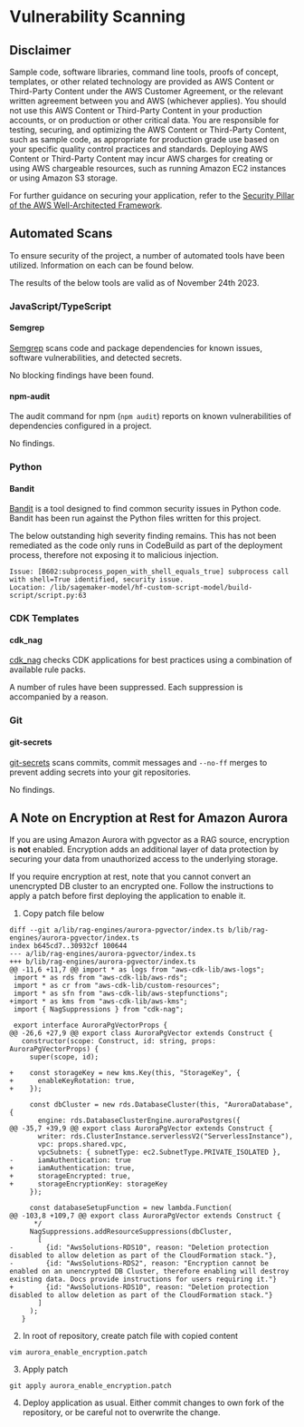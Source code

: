 # Vulnerability Scanning

## Disclaimer
Sample code, software libraries, command line tools, proofs of concept, templates, or other related technology are provided as AWS Content or Third-Party Content under the AWS Customer Agreement, or the relevant written agreement between you and AWS (whichever applies). You should not use this AWS Content or Third-Party Content in your production accounts, or on production or other critical data. You are responsible for testing, securing, and optimizing the AWS Content or Third-Party Content, such as sample code, as appropriate for production grade use based on your specific quality control practices and standards. Deploying AWS Content or Third-Party Content may incur AWS charges for creating or using AWS chargeable resources, such as running Amazon EC2 instances or using Amazon S3 storage.

For further guidance on securing your application, refer to the [Security Pillar of the AWS Well-Architected Framework](https://docs.aws.amazon.com/wellarchitected/latest/security-pillar/welcome.html).

## Automated Scans
To ensure security of the project, a number of automated tools have been utilized. Information on each can be found below.

The results of the below tools are valid as of November 24th 2023.
### JavaScript/TypeScript
#### Semgrep
[Semgrep](https://github.com/semgrep/semgrep) scans code and package dependencies for known issues, software vulnerabilities, and detected secrets.

No blocking findings have been found.

#### npm-audit
The audit command for npm (`npm audit`) reports on known vulnerabilities of dependencies configured in a project.

No findings.
### Python
#### Bandit
[Bandit](https://bandit.readthedocs.io/en/latest/) is a tool designed to find common security issues in Python code. Bandit has been run against the Python files written for this project. 

The below outstanding high severity finding remains. This has not been remediated as the code only runs in CodeBuild as part of the deployment process, therefore not exposing it to malicious injection.

```
Issue: [B602:subprocess_popen_with_shell_equals_true] subprocess call with shell=True identified, security issue.
Location: /lib/sagemaker-model/hf-custom-script-model/build-script/script.py:63
```

### CDK Templates
#### cdk_nag
[cdk_nag](https://github.com/cdklabs/cdk-nag/) checks CDK applications for best practices using a combination of available rule packs.

A number of rules have been suppressed. Each suppression is accompanied by a reason.

### Git
#### git-secrets
[git-secrets](https://github.com/awslabs/git-secrets) scans commits, commit messages and `--no-ff` merges to prevent adding secrets into your git repositories. 

No findings.

## A Note on Encryption at Rest for Amazon Aurora
If you are using Amazon Aurora with pgvector as a RAG source, encryption is **not** enabled. Encryption adds an additional layer of data protection by securing your data from unauthorized access to the underlying storage.

If you require encryption at rest, note that you cannot convert an unencrypted DB cluster to an encrypted one. Follow the instructions to apply a patch before first deploying the application to enable it.

1. Copy patch file below
```
diff --git a/lib/rag-engines/aurora-pgvector/index.ts b/lib/rag-engines/aurora-pgvector/index.ts
index b645cd7..30932cf 100644
--- a/lib/rag-engines/aurora-pgvector/index.ts
+++ b/lib/rag-engines/aurora-pgvector/index.ts
@@ -11,6 +11,7 @@ import * as logs from "aws-cdk-lib/aws-logs";
 import * as rds from "aws-cdk-lib/aws-rds";
 import * as cr from "aws-cdk-lib/custom-resources";
 import * as sfn from "aws-cdk-lib/aws-stepfunctions";
+import * as kms from "aws-cdk-lib/aws-kms";
 import { NagSuppressions } from "cdk-nag";
 
 export interface AuroraPgVectorProps {
@@ -26,6 +27,9 @@ export class AuroraPgVector extends Construct {
   constructor(scope: Construct, id: string, props: AuroraPgVectorProps) {
     super(scope, id);
 
+    const storageKey = new kms.Key(this, "StorageKey", {
+      enableKeyRotation: true,
+    });
 
     const dbCluster = new rds.DatabaseCluster(this, "AuroraDatabase", {
       engine: rds.DatabaseClusterEngine.auroraPostgres({
@@ -35,7 +39,9 @@ export class AuroraPgVector extends Construct {
       writer: rds.ClusterInstance.serverlessV2("ServerlessInstance"),
       vpc: props.shared.vpc,
       vpcSubnets: { subnetType: ec2.SubnetType.PRIVATE_ISOLATED },
-      iamAuthentication: true
+      iamAuthentication: true,
+      storageEncrypted: true,
+      storageEncryptionKey: storageKey
     });
 
     const databaseSetupFunction = new lambda.Function(
@@ -103,8 +109,7 @@ export class AuroraPgVector extends Construct {
      */
     NagSuppressions.addResourceSuppressions(dbCluster,
       [
-        {id: "AwsSolutions-RDS10", reason: "Deletion protection disabled to allow deletion as part of the CloudFormation stack."},
-        {id: "AwsSolutions-RDS2", reason: "Encryption cannot be enabled on an unencrypted DB Cluster, therefore enabling will destroy existing data. Docs provide instructions for users requiring it."}
+        {id: "AwsSolutions-RDS10", reason: "Deletion protection disabled to allow deletion as part of the CloudFormation stack."}
       ]
     );
   }
```
2. In root of repository, create patch file with copied content
```console
vim aurora_enable_encryption.patch
```
3. Apply patch
```console
git apply aurora_enable_encryption.patch
```
4. Deploy application as usual. Either commit changes to own fork of the repository, or be careful not to overwrite the change.
